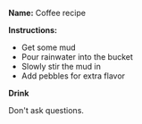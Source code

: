**Name:** Coffee recipe

**Instructions:**

- Get some mud
- Pour rainwater into the bucket
- Slowly stir the mud in
- Add pebbles for extra flavor

**Drink**

Don't ask questions.
